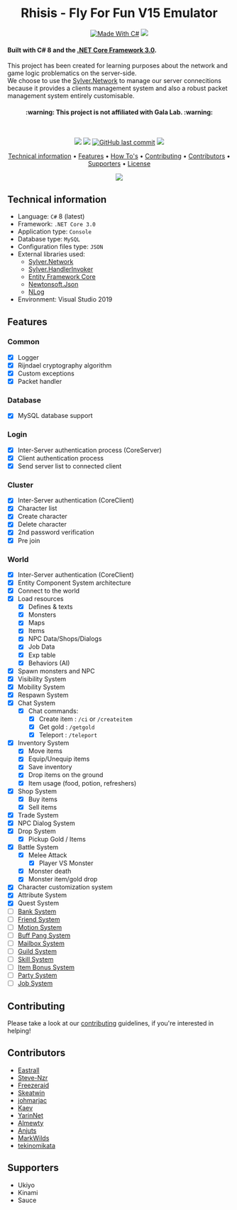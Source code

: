 <h1 align="center">
  Rhisis - Fly For Fun V15 Emulator
  <br>
</h1>

<p align="center">
  <a href="http://forthebadge.com"><img src="http://forthebadge.com/images/badges/made-with-c-sharp.svg" alt="Made With C#"></a>
  <a href="http://forthebadge.com"><img src="http://forthebadge.com/images/badges/built-with-love.svg"></a><br>
</p>

<h4>Built with C# 8 and the <a href="https://dotnet.microsoft.com/download/dotnet-core" target="_blank">.NET Core Framework 3.0</a>.</h4>

<p>This project has been created for learning purposes about the network and game logic problematics on the server-side.<br>
We choose to use the <a href="https://github.com/Eastrall/Sylver.Network">Sylver.Network</a> to manage our server connecitions because it provides a clients management system and also a robust packet management system entirely customisable.</p>

<h4 align="center">:warning: This project is not affiliated with Gala Lab. :warning:</h4><br>

<p align="center">
  <a href="https://travis-ci.org/Eastrall/Rhisis"><img src="https://travis-ci.org/Eastrall/Rhisis.svg?branch=develop"></a>
  <a href="https://www.codacy.com/app/Eastrall/Rhisis?utm_source=github.com&amp;utm_medium=referral&amp;utm_content=Eastrall/Rhisis&amp;utm_campaign=Badge_Grade"><img src="https://api.codacy.com/project/badge/Grade/500148ec8bdd4f2e954f11c682c39f3c"></a>
  <a href="https://github.com/Eastrall/Rhisis/commits/develop"><img src="https://img.shields.io/github/last-commit/Eastrall/Rhisis.svg?style=flat-square&logo=github&logoColor=white" alt="GitHub last commit"></a>
  <a href="https://discord.gg/zAT6Az2"><img src="https://discordapp.com/api/guilds/294405146300121088/widget.png"></a>
</p>
	    
<p align="center">
  <a href="#technical-information">Technical information</a> •
  <a href="#features">Features</a> •
  <a href="#how-to">How To's</a> •
  <a href="#contributing">Contributing</a> •
  <a href="#contributors">Contributors</a> •
  <a href="#supporters">Supporters</a> •
  <a href="https://github.com/Eastrall/Rhisis/blob/develop/LICENSE">License</a>
</p>

<p align="center"><img src="https://i.imgur.com/wpfB1VZ.gif"></p>

## Technical information

- Language: `C#` 8 (latest)
- Framework: `.NET Core 3.0`
- Application type: `Console`
- Database type: `MySQL`
- Configuration files type: `JSON`
- External libraries used:
	- [Sylver.Network][sylvernetwork]
	- [Sylver.HandlerInvoker](https://github.com/Eastrall/Sylver.HandlerInvoker)
	- [Entity Framework Core](https://github.com/aspnet/EntityFrameworkCore)
	- [Newtonsoft.Json](https://github.com/JamesNK/Newtonsoft.Json)
	- [NLog](https://github.com/NLog/NLog)
- Environment: Visual Studio 2019

## Features

### Common
- [x] Logger
- [x] Rijndael cryptography algorithm
- [x] Custom exceptions
- [x] Packet handler

### Database
- [x] MySQL database support

### Login
- [x] Inter-Server authentication process (CoreServer)
- [x] Client authentication process
- [x] Send server list to connected client

### Cluster
- [x] Inter-Server authentication (CoreClient)
- [x] Character list
- [x] Create character
- [x] Delete character
- [x] 2nd password verification
- [x] Pre join

### World
- [x] Inter-Server authentication (CoreClient)
- [x] Entity Component System architecture
- [x] Connect to the world
- [x] Load resources
   - [x] Defines & texts
   - [x] Monsters
   - [x] Maps
   - [x] Items
   - [x] NPC Data/Shops/Dialogs
   - [x] Job Data
   - [x] Exp table
   - [x] Behaviors (AI)
- [x] Spawn monsters and NPC
- [x] Visibility System
- [x] Mobility System
- [x] Respawn System
- [x] Chat System
	- [x] Chat commands:
		- [x] Create item : `/ci` or `/createitem`
		- [x] Get gold : `/getgold`
		- [x] Teleport : `/teleport`
- [x] Inventory System
	- [x] Move items
	- [x] Equip/Unequip items
	- [x] Save inventory
	- [x] Drop items on the ground
	- [x] Item usage (food, potion, refreshers)
- [x] Shop System
	- [x] Buy items
	- [x] Sell items
- [x] Trade System
- [x] NPC Dialog System
- [x] Drop System
	- [x] Pickup Gold / Items
- [x] Battle System
	- [x] Melee Attack
		- [x] Player VS Monster
	- [x] Monster death
	- [x] Monster item/gold drop
- [x] Character customization system
- [x] Attribute System
- [x] Quest System
- [ ] [Bank System](https://github.com/Eastrall/Rhisis/issues/309)
- [ ] [Friend System](https://github.com/Eastrall/Rhisis/issues/37)
- [ ] [Motion System](https://github.com/Eastrall/Rhisis/issues/82)
- [ ] [Buff Pang System](https://github.com/Eastrall/Rhisis/issues/39)
- [ ] [Mailbox System](https://github.com/Eastrall/Rhisis/issues/38)
- [ ] [Guild System](https://github.com/Eastrall/Rhisis/issues/36)
- [ ] [Skill System](https://github.com/Eastrall/Rhisis/issues/35)
- [ ] [Item Bonus System](https://github.com/Eastrall/Rhisis/issues/34)
- [ ] [Party System](https://github.com/Eastrall/Rhisis/issues/33)
- [ ] [Job System](https://github.com/Eastrall/Rhisis/issues/31)

## Contributing

Please take a look at our [contributing](https://github.com/Eastrall/Rhisis/blob/develop/CONTRIBUTING.md) guidelines, if you're interested in helping!

## Contributors

- [Eastrall](https://github.com/Eastrall)
- [Steve-Nzr](https://github.com/Steve-Nzr)
- [Freezeraid](https://github.com/Freezeraid)
- [Skeatwin](https://github.com/Skeatwin)
- [johmarjac](https://github.com/johmarjac)
- [Kaev](https://github.com/Kaev)
- [YarinNet](https://github.com/YarinNet)
- [Almewty](https://github.com/Almewty)
- [Anjuts](https://github.com/Anjuts)
- [MarkWilds](https://github.com/MarkWilds)
- [tekinomikata](https://github.com/tekinomikata)

## Supporters

- Ukiyo
- Kinami
- Sauce

[sylvernetwork]: https://github.com/Eastrall/Sylver.Network